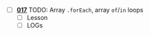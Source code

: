   - [ ] [**017**](./017/ReadMe.md) TODO: Array `.forEach`, array `of`/`in` loops
    - [ ] Lesson
    - [ ] LOGs
